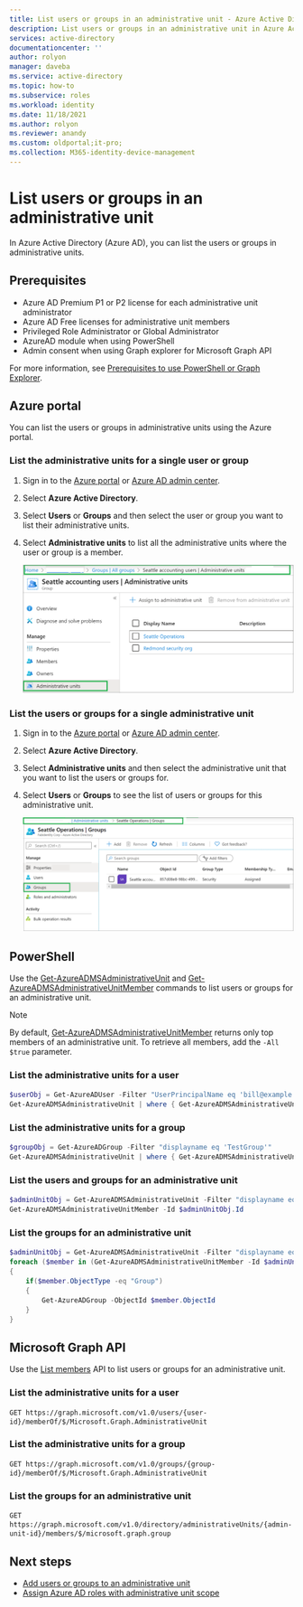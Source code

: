 ```yaml
---
title: List users or groups in an administrative unit - Azure Active Directory
description: List users or groups in an administrative unit in Azure Active Directory.
services: active-directory
documentationcenter: ''
author: rolyon
manager: daveba
ms.service: active-directory
ms.topic: how-to
ms.subservice: roles
ms.workload: identity
ms.date: 11/18/2021
ms.author: rolyon
ms.reviewer: anandy
ms.custom: oldportal;it-pro;
ms.collection: M365-identity-device-management
---
```


# List users or groups in an administrative unit

In Azure Active Directory (Azure AD), you can list the users or groups in administrative units.

## Prerequisites

- Azure AD Premium P1 or P2 license for each administrative unit administrator
- Azure AD Free licenses for administrative unit members
- Privileged Role Administrator or Global Administrator
- AzureAD module when using PowerShell
- Admin consent when using Graph explorer for Microsoft Graph API

For more information, see [Prerequisites to use PowerShell or Graph Explorer](prerequisites.md).

## Azure portal

You can list the users or groups in administrative units using the Azure portal.

### List the administrative units for a single user or group

1. Sign in to the [Azure portal](https://portal.azure.com) or [Azure AD admin center](https://aad.portal.azure.com).

1. Select **Azure Active Directory**.

1. Select **Users** or **Groups** and then select the user or group you want to list their administrative units.

1. Select **Administrative units** to list all the administrative units where the user or group is a member. 

    ![Screenshot of the "Administrative units" pane, displaying a list administrative units that a group is assigned to.](./media/admin-units-members-list/list-group-au.png)

### List the users or groups for a single administrative unit

1. Sign in to the [Azure portal](https://portal.azure.com) or [Azure AD admin center](https://aad.portal.azure.com).

1. Select **Azure Active Directory**.

1. Select **Administrative units** and then select the administrative unit that you want to list the users or groups for.

1. Select **Users** or **Groups** to see the list of users or groups for this administrative unit.

   ![Screenshot of the "Groups" pane displaying a list of groups in an administrative unit.](./media/admin-units-members-list/list-groups-in-admin-units.png)

## PowerShell

Use the [Get-AzureADMSAdministrativeUnit](/powershell/module/azuread/get-azureadmsadministrativeunit) and [Get-AzureADMSAdministrativeUnitMember](/powershell/module/azuread/get-azureadmsadministrativeunitmember) commands to list users or groups for an administrative unit.

> [!NOTE]
> By default, [Get-AzureADMSAdministrativeUnitMember](/powershell/module/azuread/get-azureadmsadministrativeunitmember) returns only top members of an administrative unit. To retrieve all members, add the `-All $true` parameter.

### List the administrative units for a user

```powershell
$userObj = Get-AzureADUser -Filter "UserPrincipalName eq 'bill@example.com'"
Get-AzureADMSAdministrativeUnit | where { Get-AzureADMSAdministrativeUnitMember -Id $_.ObjectId | where {$_.RefObjectId -eq $userObj.ObjectId} }
```

### List the administrative units for a group

```powershell
$groupObj = Get-AzureADGroup -Filter "displayname eq 'TestGroup'"
Get-AzureADMSAdministrativeUnit | where { Get-AzureADMSAdministrativeUnitMember -ObjectId $_.ObjectId | where {$_.ObjectId -eq $groupObj.ObjectId} }
```

### List the users and groups for an administrative unit

```powershell
$adminUnitObj = Get-AzureADMSAdministrativeUnit -Filter "displayname eq 'Test administrative unit 2'"
Get-AzureADMSAdministrativeUnitMember -Id $adminUnitObj.Id
```

### List the groups for an administrative unit

```powershell
$adminUnitObj = Get-AzureADMSAdministrativeUnit -Filter "displayname eq 'Test administrative unit 2'"
foreach ($member in (Get-AzureADMSAdministrativeUnitMember -Id $adminUnitObj.Id)) 
{
    if($member.ObjectType -eq "Group")
    {
        Get-AzureADGroup -ObjectId $member.ObjectId
    }
}
```

## Microsoft Graph API

Use the [List members](/graph/api/administrativeunit-list-members) API to list users or groups for an administrative unit.

### List the administrative units for a user

```http
GET https://graph.microsoft.com/v1.0/users/{user-id}/memberOf/$/Microsoft.Graph.AdministrativeUnit
```

### List the administrative units for a group

```http
GET https://graph.microsoft.com/v1.0/groups/{group-id}/memberOf/$/Microsoft.Graph.AdministrativeUnit
```

### List the groups for an administrative unit

```http
GET https://graph.microsoft.com/v1.0/directory/administrativeUnits/{admin-unit-id}/members/$/microsoft.graph.group
```


## Next steps

- [Add users or groups to an administrative unit](admin-units-members-add.md)
- [Assign Azure AD roles with administrative unit scope](admin-units-assign-roles.md)
